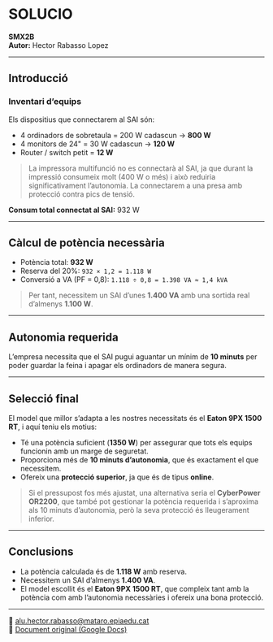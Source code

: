 # SOLUCIO

**SMX2B**  
**Autor:** Hector Rabasso Lopez  

---

## Introducció

### Inventari d’equips
Els dispositius que connectarem al SAI són:

- 4 ordinadors de sobretaula = 200 W cadascun → **800 W**
- 4 monitors de 24" = 30 W cadascun → **120 W**
- Router / switch petit = **12 W**

> La impressora multifunció no es connectarà al SAI, ja que durant la impressió consumeix molt (400 W o més) i això reduiria significativament l’autonomia. La connectarem a una presa amb protecció contra pics de tensió.

**Consum total connectat al SAI:** 932 W

---

## Càlcul de potència necessària

- Potència total: **932 W**  
- Reserva del 20%: `932 × 1,2 = 1.118 W`  
- Conversió a VA (PF = 0,8): `1.118 ÷ 0,8 = 1.398 VA ≈ 1,4 kVA`

> Per tant, necessitem un SAI d’unes **1.400 VA** amb una sortida real d’almenys **1.100 W**.

---

## Autonomia requerida

L’empresa necessita que el SAI pugui aguantar un mínim de **10 minuts** per poder guardar la feina i apagar els ordinadors de manera segura.

---

## Selecció final

El model que millor s’adapta a les nostres necessitats és el **Eaton 9PX 1500 RT**, i aquí teniu els motius:

- Té una potència suficient (**1350 W**) per assegurar que tots els equips funcionin amb un marge de seguretat.  
- Proporciona més de **10 minuts d’autonomia**, que és exactament el que necessitem.  
- Ofereix una **protecció superior**, ja que és de tipus **online**.

> Si el pressupost fos més ajustat, una alternativa seria el **CyberPower OR2200**, que també pot gestionar la potència requerida i s’aproxima als 10 minuts d’autonomia, però la seva protecció és lleugerament inferior.

---

## Conclusions

- La potència calculada és de **1.118 W** amb reserva.  
- Necessitem un SAI d’almenys **1.400 VA**.  
- El model escollit és el **Eaton 9PX 1500 RT**, que compleix tant amb la potència com amb l’autonomia necessàries i ofereix una bona protecció.

---

📧 [alu.hector.rabasso@mataro.epiaedu.cat](mailto:alu.hector.rabasso@mataro.epiaedu.cat)  
🔗 [Document original (Google Docs)](https://docs.google.com/document/u/0/d/1kL2A9Tc9OxtR5pbKo-MomZS18RWtceLF5CyoJN4Ww0Y/edit)

